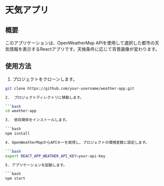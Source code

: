 # 天気アプリ

## 概要

このアプリケーションは、OpenWeatherMap APIを使用して選択した都市の天気情報を表示するReactアプリです。天候条件に応じて背景画像が変わります。

## 使用方法

1. プロジェクトをクローンします。

```bash
git clone https://github.com/your-username/weather-app.git

2.  プロジェクトディレクトリに移動します。

```bash
cd weather-app

3.  依存関係をインストールします。

```bash
npm isntall

4. OpenWeatherMapからAPIキーを取得し、プロジェクトの環境変数に設定します。

```bash
export REACT_APP_WEATHER_API_KEY=your-api-key

5. アプリケーションを起動します。

```bash
npm start